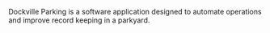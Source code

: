 Dockville Parking is a software application designed to automate operations and improve record keeping in a parkyard.
